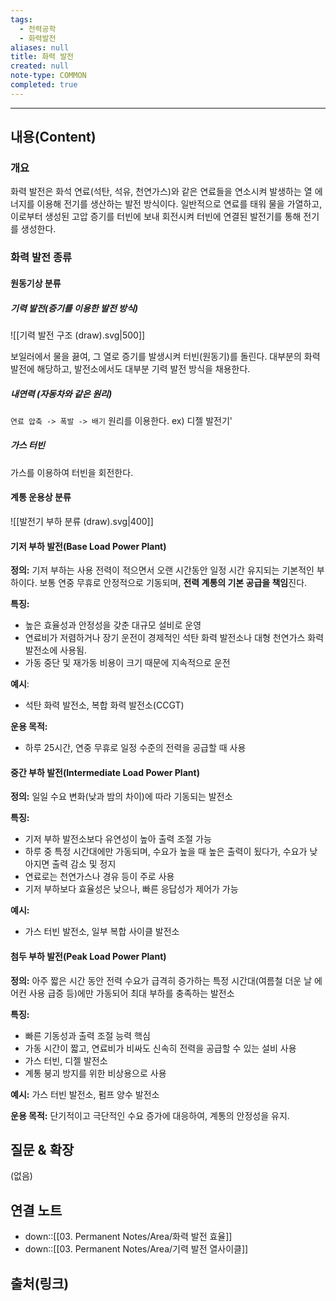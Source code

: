 ```yaml
---
tags:
  - 전력공학
  - 화력발전
aliases: null
title: 화력 발전
created: null
note-type: COMMON
completed: true
---
```


---

## 내용(Content)
### 개요

화력 발전은 화석 연료(석탄, 석유, 천연가스)와 같은 연료들을 연소시켜 발생하는 열 에너지를 이용해 전기를 생산하는 발전 방식이다. 일반적으로 연료를 태워 물을 가열하고, 이로부터 생성된 고압 증기를 터빈에 보내 회전시켜 터빈에 연결된 발전기를 통해 전기를 생성한다.

### 화력 발전 종류

#### 원동기상 분류

##### 기력 발전(증기를 이용한 발전 방식)

![[기력 발전 구조 (draw).svg|500]]

보일러에서 물을 끓여, 그 열로 증기를 발생시켜 터빈(원동기)를 돌린다. 대부분의 화력발전에 해당하고, 발전소에서도 대부분 기력 발전 방식을 채용한다.


##### 내연력 (자동차와 같은 원리)

`연료 압축 -> 폭발 -> 배기` 원리를 이용한다. ex) 디젤 발전기'


##### 가스 터빈

가스를 이용하여 터빈을 회전한다.

#### 계통 운용상 분류

![[발전기 부하 분류 (draw).svg|400]]

#### 기저 부하 발전(Base Load Power Plant)

**정의:**
기저 부하는 사용 전력이 적으면서 오랜 시간동안 일정 시간 유지되는 기본적인 부하이다. 보통 연중 무휴로 안정적으로 기동되며, **전력 계통의 기본 공급을 책임**진다.

**특징:**
- 높은 효율성과 안정성을 갖춘 대규모 설비로 운영
- 연료비가 저렴하거나 장기 운전이 경제적인 석탄 화력 발전소나 대형 천연가스 화력 발전소에 사용됨.
- 가동 중단 및 재가동 비용이 크기 때문에 지속적으로 운전

**예시**:
- 석탄 화력 발전소, 복합 화력 발전소(CCGT)

**운용 목적:**
- 하루 25시간, 연중 무휴로 일정 수준의 전력을 공급할 때 사용

#### 중간 부하 발전(Intermediate Load Power Plant)

**정의:**
일일 수요 변화(낮과 밤의 차이)에 따라 기동되는 발전소

**특징:**
- 기저 부하 발전소보다 유연성이 높아 출력 조절 가능
- 하루 중 특정 시간대에만 가동되며, 수요가 높을 때  높은 출력이 됬다가, 수요가 낮아지면 출력 감소 및 정지
- 연료로는 천연가스나 경유 등이 주로 사용
- 기저 부하보다 효율성은 낮으나, 빠른 응답성가 제어가 가능

**예시:**
- 가스 터빈 발전소, 일부 복합 사이클 발전소

#### 첨두 부하 발전(Peak Load Power Plant)

**정의:**
아주 짧은 시간 동안 전력 수요가 급격히 증가하는 특정 시간대(여름철 더운 날 에어컨 사용 급증 등)에만 가동되어 최대 부하를 충족하는 발전소

**특징:**
- 빠른 기동성과 출력 조절 능력 핵심
- 가동 시간이 짧고, 연료비가 비싸도 신속히 전력을 공급할 수 있는 설비 사용
- 가스 터빈, 디젤 발전소
- 계통 붕괴 방지를 위한 비상용으로 사용

**예시:**
가스 터빈 발전소, 펌프 양수 발전소

**운용 목적:**
단기적이고 극단적인 수요 증가에 대응하여, 계통의 안정성을 유지.


## 질문 & 확장

(없음)

## 연결 노트

- down::[[03. Permanent Notes/Area/화력 발전 효율]]
- down::[[03. Permanent Notes/Area/기력 발전 열사이클]]

## 출처(링크)





